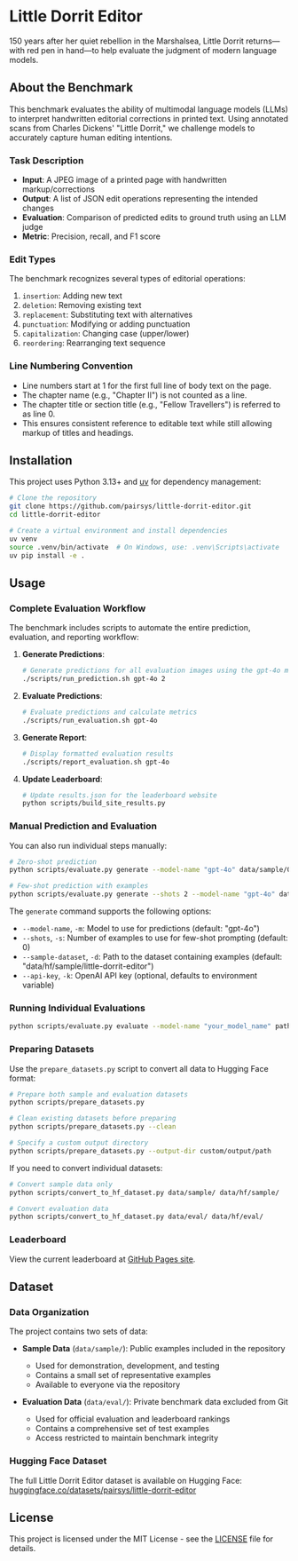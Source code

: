 # Little Dorrit Editor

150 years after her quiet rebellion in the Marshalsea, Little Dorrit returns—with
red pen in hand—to help evaluate the judgment of modern language models.

## About the Benchmark

This benchmark evaluates the ability of multimodal language models (LLMs) to
interpret handwritten editorial corrections in printed text. Using annotated
scans from Charles Dickens' "Little Dorrit," we challenge models to accurately
capture human editing intentions.

### Task Description

- **Input**: A JPEG image of a printed page with handwritten markup/corrections
- **Output**: A list of JSON edit operations representing the intended changes
- **Evaluation**: Comparison of predicted edits to ground truth using an LLM judge
- **Metric**: Precision, recall, and F1 score

### Edit Types

The benchmark recognizes several types of editorial operations:

1. `insertion`: Adding new text
2. `deletion`: Removing existing text
3. `replacement`: Substituting text with alternatives
4. `punctuation`: Modifying or adding punctuation
5. `capitalization`: Changing case (upper/lower)
6. `reordering`: Rearranging text sequence

### Line Numbering Convention

- Line numbers start at 1 for the first full line of body text on the page.
- The chapter name (e.g., "Chapter II") is not counted as a line.
- The chapter title or section title (e.g., "Fellow Travellers") is referred to as line 0.
- This ensures consistent reference to editable text while still allowing markup of titles and headings.

## Installation

This project uses Python 3.13+ and [uv](https://github.com/astral-sh/uv) for dependency management:

```bash
# Clone the repository
git clone https://github.com/pairsys/little-dorrit-editor.git
cd little-dorrit-editor

# Create a virtual environment and install dependencies
uv venv
source .venv/bin/activate  # On Windows, use: .venv\Scripts\activate
uv pip install -e .
```

## Usage

### Complete Evaluation Workflow

The benchmark includes scripts to automate the entire prediction, evaluation, and reporting workflow:

1. **Generate Predictions**:
   ```bash
   # Generate predictions for all evaluation images using the gpt-4o model with 2-shot learning
   ./scripts/run_prediction.sh gpt-4o 2
   ```

2. **Evaluate Predictions**:
   ```bash
   # Evaluate predictions and calculate metrics
   ./scripts/run_evaluation.sh gpt-4o
   ```

3. **Generate Report**:
   ```bash
   # Display formatted evaluation results
   ./scripts/report_evaluation.sh gpt-4o
   ```

4. **Update Leaderboard**:
   ```bash
   # Update results.json for the leaderboard website
   python scripts/build_site_results.py
   ```

### Manual Prediction and Evaluation

You can also run individual steps manually:

```bash
# Zero-shot prediction
python scripts/evaluate.py generate --model-name "gpt-4o" data/sample/001.png predictions/001_prediction.json

# Few-shot prediction with examples
python scripts/evaluate.py generate --shots 2 --model-name "gpt-4o" data/sample/001.png predictions/001_prediction.json
```

The `generate` command supports the following options:
- `--model-name`, `-m`: Model to use for predictions (default: "gpt-4o")
- `--shots`, `-s`: Number of examples to use for few-shot prompting (default: 0)
- `--sample-dataset`, `-d`: Path to the dataset containing examples (default: "data/hf/sample/little-dorrit-editor")
- `--api-key`, `-k`: OpenAI API key (optional, defaults to environment variable)

### Running Individual Evaluations

```bash
python scripts/evaluate.py evaluate --model-name "your_model_name" path/to/predicted.json path/to/ground_truth.json
```

### Preparing Datasets

Use the `prepare_datasets.py` script to convert all data to Hugging Face format:

```bash
# Prepare both sample and evaluation datasets
python scripts/prepare_datasets.py

# Clean existing datasets before preparing
python scripts/prepare_datasets.py --clean

# Specify a custom output directory
python scripts/prepare_datasets.py --output-dir custom/output/path
```

If you need to convert individual datasets:

```bash
# Convert sample data only
python scripts/convert_to_hf_dataset.py data/sample/ data/hf/sample/

# Convert evaluation data
python scripts/convert_to_hf_dataset.py data/eval/ data/hf/eval/
```

### Leaderboard

View the current leaderboard at [GitHub Pages site](https://pairsys.github.io/little-dorrit-editor/).

## Dataset

### Data Organization

The project contains two sets of data:

- **Sample Data** (`data/sample/`): Public examples included in the repository
  - Used for demonstration, development, and testing
  - Contains a small set of representative examples
  - Available to everyone via the repository

- **Evaluation Data** (`data/eval/`): Private benchmark data excluded from Git
  - Used for official evaluation and leaderboard rankings
  - Contains a comprehensive set of test examples
  - Access restricted to maintain benchmark integrity

### Hugging Face Dataset

The full Little Dorrit Editor dataset is available on Hugging Face: [huggingface.co/datasets/pairsys/little-dorrit-editor](https://huggingface.co/datasets/pairsys/little-dorrit-editor)

## License

This project is licensed under the MIT License - see the [LICENSE](LICENSE) file for details.